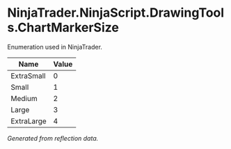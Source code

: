 # NinjaTrader.NinjaScript.DrawingTools.ChartMarkerSize
Enumeration used in NinjaTrader.

| Name | Value |
| ---- | ----- |
| ExtraSmall | 0 |
| Small | 1 |
| Medium | 2 |
| Large | 3 |
| ExtraLarge | 4 |

*Generated from reflection data.*
